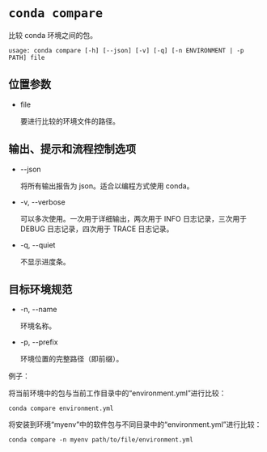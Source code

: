 # `conda compare`



比较 conda 环境之间的包。



```
usage: conda compare [-h] [--json] [-v] [-q] [-n ENVIRONMENT | -p PATH] file
```

## 位置参数

- file

  要进行比较的环境文件的路径。

## 输出、提示和流程控制选项

- --json

  将所有输出报告为 json。适合以编程方式使用 conda。

- -v, --verbose

  可以多次使用。一次用于详细输出，两次用于 INFO 日志记录，三次用于 DEBUG 日志记录，四次用于 TRACE 日志记录。

- -q, --quiet

  不显示进度条。

## 目标环境规范

- -n, --name

  环境名称。

- -p, --prefix

  环境位置的完整路径（即前缀）。



例子：

将当前环境中的包与当前工作目录中的“environment.yml”进行比较：

```
conda compare environment.yml
```

将安装到环境“myenv”中的软件包与不同目录中的“environment.yml”进行比较：

```
conda compare -n myenv path/to/file/environment.yml
```